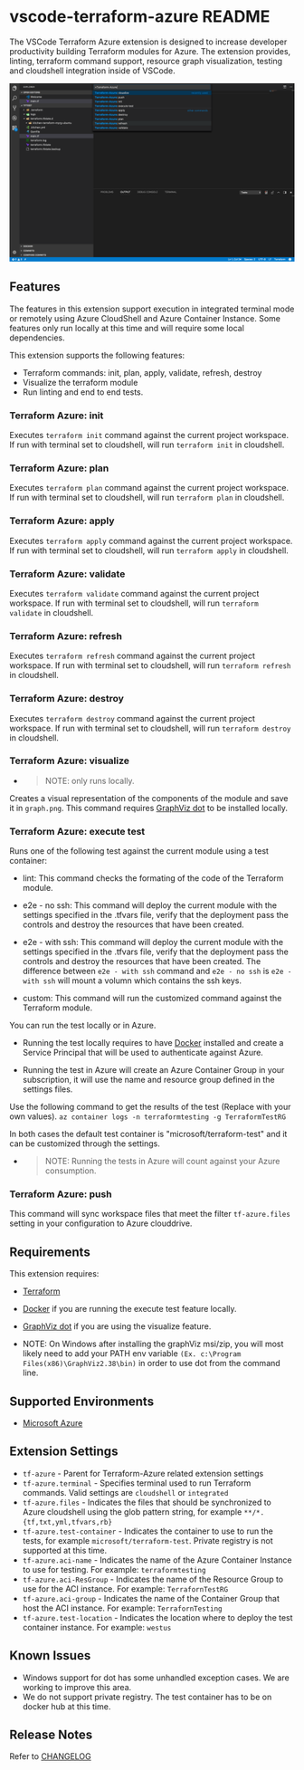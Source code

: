# vscode-terraform-azure README

The VSCode Terraform Azure extension is designed to increase developer productivity building Terraform modules for Azure.  The extension provides, linting, terraform command support, resource graph visualization, testing and cloudshell integration inside of VSCode.

![overview](images/overview.png)

## Features

The features in this extension support execution in integrated terminal mode or remotely using Azure CloudShell and Azure Container Instance. Some features only run locally at this time and will require some local dependencies.

This extension supports the following features:

- Terraform commands: init, plan, apply, validate, refresh, destroy
- Visualize the terraform module
- Run linting and end to end tests.

### Terraform Azure: init

Executes `terraform init` command against the current project workspace.  If run with terminal set to cloudshell, will run `terraform init` in cloudshell.

### Terraform Azure: plan

Executes `terraform plan` command against the current project workspace.  If run with terminal set to cloudshell, will run `terraform plan` in cloudshell.

### Terraform Azure: apply

Executes `terraform apply` command against the current project workspace. If run with terminal set to cloudshell, will run `terraform apply` in cloudshell.

### Terraform Azure: validate

Executes `terraform validate` command against the current project workspace. If run with terminal set to cloudshell, will run `terraform validate` in cloudshell.

### Terraform Azure: refresh

Executes `terraform refresh` command against the current project workspace. If run with terminal set to cloudshell, will run `terraform refresh` in cloudshell.

### Terraform Azure: destroy

Executes `terraform destroy` command against the current project workspace. If run with terminal set to cloudshell, will run `terraform destroy` in cloudshell.

### Terraform Azure: visualize

- > NOTE: only runs locally.

Creates a visual representation of the components of the module and save it in `graph.png`. This command requires [GraphViz dot](http://www.graphviz.org) to be installed locally.

### Terraform Azure: execute test

Runs one of the following test against the current module using a test container:

- lint: This command checks the formating of the code of the Terraform module.

- e2e - no ssh: This command will deploy the current module with the settings specified in the .tfvars file, verify that the deployment pass the controls and destroy the resources that have been created.

- e2e - with ssh: This command will deploy the current module with the settings specified in the .tfvars file, verify that the deployment pass the controls and destroy the resources that have been created. The difference between `e2e - with ssh` command and `e2e - no ssh` is `e2e - with ssh` will mount a volumn which contains the ssh keys.

- custom: This command will run the customized command against the Terraform module.

You can run the test locally or in Azure.

- Running the test locally requires to have [Docker](http://www.docker.io) installed and create a Service Principal that will be used to authenticate against Azure.

- Running the test in Azure will create an Azure Container Group in your subscription, it will use the name and resource group defined in the settings files.

Use the following command to get the results of the test (Replace with your own values).
`az container logs -n terraformtesting -g TerraformTestRG`

In both cases the default test container is "microsoft/terraform-test" and it can be customized through the settings.

- > NOTE: Running the tests in Azure will count against your Azure consumption.

### Terraform Azure: push

This command will sync workspace files that meet the filter `tf-azure.files` setting in your configuration to Azure clouddrive.

## Requirements

This extension requires:

- [Terraform](https://www.terraform.io/downloads.html)
- [Docker](http://www.docker.io) if you are running the execute test feature locally.
- [GraphViz dot](http://www.graphviz.org) if you are using the visualize feature.

- NOTE: On Windows after installing the graphViz msi/zip, you will most likely need to add your PATH env variable `(Ex. c:\Program Files(x86)\GraphViz2.38\bin)` in order to use dot from the command line.

## Supported Environments

- [Microsoft Azure](https://azure.microsoft.com)

## Extension Settings

- `tf-azure` - Parent for Terraform-Azure related extension settings
- `tf-azure.terminal` - Specifies terminal used to run Terraform commands. Valid settings are `cloudshell` or `integrated`
- `tf-azure.files` - Indicates the files that should be synchronized to Azure cloudshell using the glob pattern string, for example `**/*.{tf,txt,yml,tfvars,rb}`
- `tf-azure.test-container` - Indicates the container to use to run the tests, for example `microsoft/terraform-test`. Private registry is not supported at this time.
- `tf-azure.aci-name` - Indicates the name of the Azure Container Instance to use for testing. For example: `terraformtesting`
- `tf-azure.aci-ResGroup` - Indicates the name of the Resource Group to use for the ACI instance. For example: `TerrafornTestRG`
- `tf-azure.aci-group` - Indicates the name of the Container Group that host the ACI instance. For example: `TerrafornTesting`
- `tf-azure.test-location` - Indicates the location where to deploy the test container instance. For example: `westus`

## Known Issues

- Windows support for dot has some unhandled exception cases.  We are working to improve this area.
- We do not support private registry. The test container has to be on docker hub at this time.

## Release Notes

Refer to [CHANGELOG](CHANGELOG.md)
